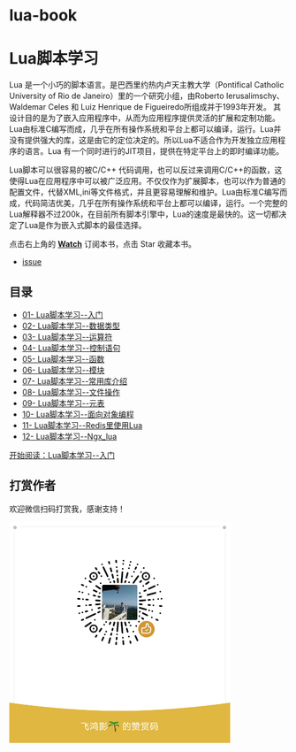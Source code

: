 # lua-book

Lua脚本学习
===========

Lua 是一个小巧的脚本语言。是巴西里约热内卢天主教大学（Pontifical Catholic University of Rio de Janeiro）里的一个研究小组，由Roberto Ierusalimschy、Waldemar Celes 和 Luiz Henrique de Figueiredo所组成并于1993年开发。 其设计目的是为了嵌入应用程序中，从而为应用程序提供灵活的扩展和定制功能。Lua由标准C编写而成，几乎在所有操作系统和平台上都可以编译，运行。Lua并没有提供强大的库，这是由它的定位决定的。所以Lua不适合作为开发独立应用程序的语言。Lua 有一个同时进行的JIT项目，提供在特定平台上的即时编译功能。

Lua脚本可以很容易的被C/C++ 代码调用，也可以反过来调用C/C++的函数，这使得Lua在应用程序中可以被广泛应用。不仅仅作为扩展脚本，也可以作为普通的配置文件，代替XML,ini等文件格式，并且更容易理解和维护。Lua由标准C编写而成，代码简洁优美，几乎在所有操作系统和平台上都可以编译，运行。一个完整的Lua解释器不过200k，在目前所有脚本引擎中，Lua的速度是最快的。这一切都决定了Lua是作为嵌入式脚本的最佳选择。

点击右上角的 **[Watch](https://github.com/52fhy/lua-book/subscription)** 订阅本书，点击 Star 收藏本书。

- [issue](https://github.com/52fhy/lua-book/issues)


## 目录

- [01- Lua脚本学习--入门](chapter1.md)
- [02- Lua脚本学习--数据类型](chapter2.md)
- [03- Lua脚本学习--运算符](chapter3.md)
- [04- Lua脚本学习--控制语句](chapter4.md)
- [05- Lua脚本学习--函数](chapter5.md)
- [06- Lua脚本学习--模块](chapter6.md)
- [07- Lua脚本学习--常用库介绍](chapter7.md)
- [08- Lua脚本学习--文件操作](chapter8.md)
- [09- Lua脚本学习--元表](chapter9.md)
- [10- Lua脚本学习--面向对象编程](chapter10.md)
- [11- Lua脚本学习--Redis里使用Lua](chapter11.md)
- [12- Lua脚本学习--Ngx_lua](chapter12.md)



[开始阅读：Lua脚本学习--入门](chapter1.md)


## 打赏作者

欢迎微信扫码打赏我，感谢支持！

![打赏作者](wechat.png)

